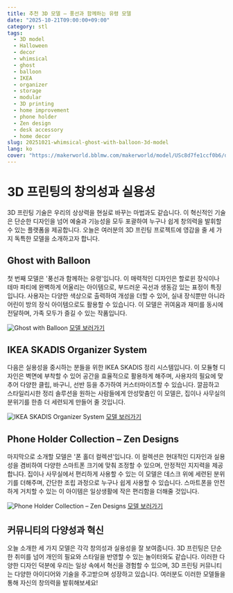 ```yaml
---
title: 추천 3D 모델 – 풍선과 함께하는 유령 모델
date: "2025-10-21T09:00:00+09:00"
category: stl
tags:
  - 3D model
  - Halloween
  - decor
  - whimsical
  - ghost
  - balloon
  - IKEA
  - organizer
  - storage
  - modular
  - 3D printing
  - home improvement
  - phone holder
  - Zen design
  - desk accessory
  - home decor
slug: 20251021-whimsical-ghost-with-balloon-3d-model
lang: ko
cover: "https://makerworld.bblmw.com/makerworld/model/USc8d7fe1ccf0b6/design/2025-10-21_a3b32cee1e5f1.jpg"
---
```


# 3D 프린팅의 창의성과 실용성

3D 프린팅 기술은 우리의 상상력을 현실로 바꾸는 마법과도 같습니다. 이 혁신적인 기술은 단순한 디자인을 넘어 예술과 기능성을 모두 포괄하여 누구나 쉽게 창의력을 발휘할 수 있는 플랫폼을 제공합니다. 오늘은 여러분의 3D 프린팅 프로젝트에 영감을 줄 세 가지 독특한 모델을 소개하고자 합니다.

## Ghost with Balloon

첫 번째 모델은 '풍선과 함께하는 유령'입니다. 이 매력적인 디자인은 할로윈 장식이나 테마 파티에 완벽하게 어울리는 아이템으로, 부드러운 곡선과 생동감 있는 표정이 특징입니다. 사용자는 다양한 색상으로 출력하여 개성을 더할 수 있어, 실내 장식뿐만 아니라 어린이 방의 장식 아이템으로도 활용할 수 있습니다. 이 모델은 귀여움과 재미를 동시에 전달하며, 가족 모두가 즐길 수 있는 작품입니다. 

![Ghost with Balloon](https://makerworld.bblmw.com/makerworld/model/USc8d7fe1ccf0b6/design/2025-10-21_a3b32cee1e5f1.jpg)
[모델 보러가기](https://makerworld.com/en/models/1911210-ghost-with-balloon)

## IKEA SKADIS Organizer System

다음은 실용성을 중시하는 분들을 위한 IKEA SKADIS 정리 시스템입니다. 이 모듈형 디자인은 벽면에 부착할 수 있어 공간을 효율적으로 활용하게 해주며, 사용자의 필요에 맞추어 다양한 클립, 바구니, 선반 등을 추가하여 커스터마이즈할 수 있습니다. 깔끔하고 스타일리시한 정리 솔루션을 원하는 사람들에게 안성맞춤인 이 모델은, 집이나 사무실의 분위기를 한층 더 세련되게 만들어 줄 것입니다.

![IKEA SKADIS Organizer System](https://makerworld.bblmw.com/makerworld/model/USc5c70fc2ee6977/design/2025-10-26_1cbfa3eb274e88.jpg)
[모델 보러가기](https://makerworld.com/en/models/1911945-ikea-skadis-organizer-system)

## Phone Holder Collection – Zen Designs

마지막으로 소개할 모델은 '폰 홀더 컬렉션'입니다. 이 컬렉션은 현대적인 디자인과 실용성을 겸비하여 다양한 스마트폰 크기에 맞춰 조정할 수 있으며, 안정적인 지지력을 제공합니다. 집이나 사무실에서 편리하게 사용할 수 있는 이 모델은 데스크 위에 세련된 분위기를 더해주며, 간단한 조립 과정으로 누구나 쉽게 사용할 수 있습니다. 스마트폰을 안전하게 거치할 수 있는 이 아이템은 일상생활에 작은 편리함을 더해줄 것입니다.

![Phone Holder Collection – Zen Designs](https://makerworld.bblmw.com/makerworld/model/US4a051d8e1184c9/design/2025-10-22_a5f1fbc2113d7.jpg)
[모델 보러가기](https://makerworld.com/en/models/1912727-phone-holder-collection-zen-designs)

## 커뮤니티의 다양성과 혁신

오늘 소개한 세 가지 모델은 각각 창의성과 실용성을 잘 보여줍니다. 3D 프린팅은 단순한 취미를 넘어 개인의 필요와 스타일을 반영할 수 있는 놀이터와도 같습니다. 이러한 다양한 디자인 덕분에 우리는 일상 속에서 혁신을 경험할 수 있으며, 3D 프린팅 커뮤니티는 다양한 아이디어와 기술을 주고받으며 성장하고 있습니다. 여러분도 이러한 모델들을 통해 자신의 창의력을 발휘해보세요!
